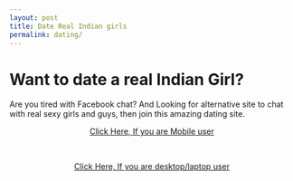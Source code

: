 ```yaml
---
layout: post
title: Date Real Indian girls
permalink: dating/
---
```


<div class="jumbotron">
  <h1>Want to date a real Indian Girl?</h1>
  <p> Are you tired with Facebook chat? And Looking for alternative site to chat with real sexy girls and guys, then join this amazing dating site.</p>
  <center><p><a class="btn btn-primary btn-lg" href="http://goo.gl/gPHSHg" role="button"> Click Here, If you are Mobile user </a></p></center><br/>
  <center><p><a class="btn btn-primary btn-lg" href="http://goo.gl/5elRIn" role="button"> Click Here, If you are desktop/laptop user</a></p></center>
</div>
